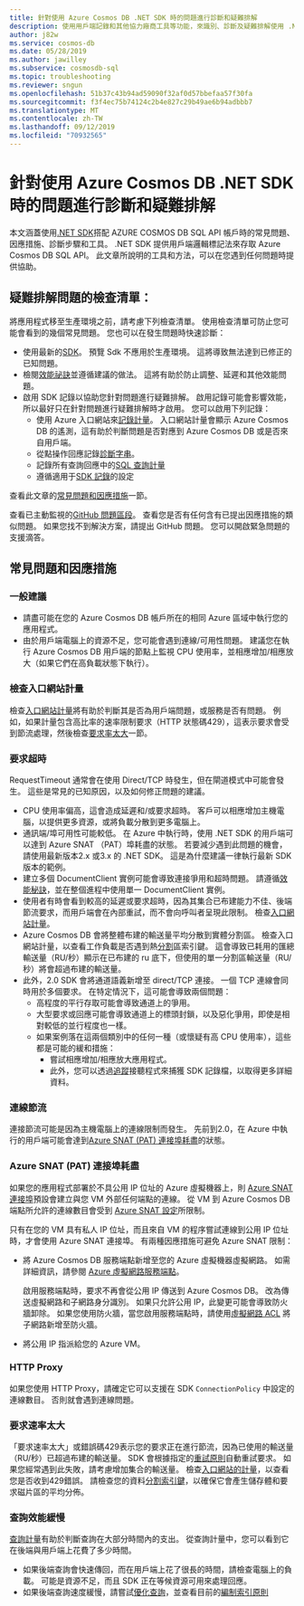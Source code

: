 ```yaml
---
title: 針對使用 Azure Cosmos DB .NET SDK 時的問題進行診斷和疑難排解
description: 使用用戶端記錄和其他協力廠商工具等功能，來識別、診斷及疑難排解使用 .NET SDK 時的 Azure Cosmos DB 問題。
author: j82w
ms.service: cosmos-db
ms.date: 05/28/2019
ms.author: jawilley
ms.subservice: cosmosdb-sql
ms.topic: troubleshooting
ms.reviewer: sngun
ms.openlocfilehash: 51b37c43b94ad59090f32af0d57bbefaa57f30fa
ms.sourcegitcommit: f3f4ec75b74124c2b4e827c29b49ae6b94adbbb7
ms.translationtype: MT
ms.contentlocale: zh-TW
ms.lasthandoff: 09/12/2019
ms.locfileid: "70932565"
---
```

# <a name="diagnose-and-troubleshoot-issues-when-using-azure-cosmos-db-net-sdk"></a>針對使用 Azure Cosmos DB .NET SDK 時的問題進行診斷和疑難排解
本文涵蓋使用[.NET SDK](sql-api-sdk-dotnet.md)搭配 AZURE COSMOS DB SQL API 帳戶時的常見問題、因應措施、診斷步驟和工具。
.NET SDK 提供用戶端邏輯標記法來存取 Azure Cosmos DB SQL API。 此文章所說明的工具和方法，可以在您遇到任何問題時提供協助。

## <a name="checklist-for-troubleshooting-issues"></a>疑難排解問題的檢查清單：
將應用程式移至生產環境之前，請考慮下列檢查清單。 使用檢查清單可防止您可能會看到的幾個常見問題。 您也可以在發生問題時快速診斷：

*   使用最新的[SDK](https://github.com/Azure/azure-cosmos-dotnet-v2/blob/master/changelog.md)。 預覽 Sdk 不應用於生產環境。 這將導致無法達到已修正的已知問題。
*   檢閱[效能祕訣](performance-tips.md)並遵循建議的做法。 這將有助於防止調整、延遲和其他效能問題。
*   啟用 SDK 記錄以協助您針對問題進行疑難排解。 啟用記錄可能會影響效能，所以最好只在針對問題進行疑難排解時才啟用。 您可以啟用下列記錄：
    *   使用 Azure 入口網站來[記錄計量](monitor-accounts.md)。 入口網站計量會顯示 Azure Cosmos DB 的遙測，這有助於判斷問題是否對應到 Azure Cosmos DB 或是否來自用戶端。
    *   從點操作回應記錄[診斷字串](https://docs.microsoft.com/dotnet/api/microsoft.azure.documents.client.resourceresponsebase.requestdiagnosticsstring?view=azure-dotnet)。
    *   記錄所有查詢回應中的[SQL 查詢計量](sql-api-query-metrics.md) 
    *   遵循適用于[SDK 記錄]( https://github.com/Azure/azure-cosmos-dotnet-v2/blob/master/docs/documentdb-sdk_capture_etl.md)的設定

查看此文章的[常見問題和因應措施](#common-issues-workarounds)一節。

查看已主動監視的[GitHub 問題區段](https://github.com/Azure/azure-cosmos-dotnet-v2/issues)。 查看您是否有任何含有已提出因應措施的類似問題。 如果您找不到解決方案，請提出 GitHub 問題。 您可以開啟緊急問題的支援滴答。


## <a name="common-issues-workarounds"></a>常見問題和因應措施

### <a name="general-suggestions"></a>一般建議
* 請盡可能在您的 Azure Cosmos DB 帳戶所在的相同 Azure 區域中執行您的應用程式。 
* 由於用戶端電腦上的資源不足，您可能會遇到連線/可用性問題。 建議您在執行 Azure Cosmos DB 用戶端的節點上監視 CPU 使用率，並相應增加/相應放大（如果它們在高負載狀態下執行）。

### <a name="check-the-portal-metrics"></a>檢查入口網站計量
檢查[入口網站計量](monitor-accounts.md)將有助於判斷其是否為用戶端問題，或服務是否有問題。 例如，如果計量包含高比率的速率限制要求（HTTP 狀態碼429），這表示要求會受到節流處理，然後檢查[要求率太大]一節。 

### <a name="request-timeouts"></a>要求超時
RequestTimeout 通常會在使用 Direct/TCP 時發生，但在閘道模式中可能會發生。 這些是常見的已知原因，以及如何修正問題的建議。

* CPU 使用率偏高，這會造成延遲和/或要求超時。 客戶可以相應增加主機電腦，以提供更多資源，或將負載分散到更多電腦上。
* 通訊端/埠可用性可能較低。 在 Azure 中執行時，使用 .NET SDK 的用戶端可以達到 Azure SNAT （PAT）埠耗盡的狀態。 若要減少遇到此問題的機會，請使用最新版本2.x 或3.x 的 .NET SDK。 這是為什麼建議一律執行最新 SDK 版本的範例。
* 建立多個 DocumentClient 實例可能會導致連接爭用和超時問題。 請遵循[效能秘訣](performance-tips.md)，並在整個進程中使用單一 DocumentClient 實例。
* 使用者有時會看到較高的延遲或要求超時，因為其集合已布建能力不佳、後端節流要求，而用戶端會在內部重試，而不會向呼叫者呈現此限制。 檢查[入口網站計量](monitor-accounts.md)。
* Azure Cosmos DB 會將整體布建的輸送量平均分散到實體分割區。 檢查入口網站計量，以查看工作負載是否遇到熱[分割](partition-data.md)區索引鍵。 這會導致已耗用的匯總輸送量（RU/秒）顯示在已布建的 ru 底下，但使用的單一分割區輸送量（RU/秒）將會超過布建的輸送量。 
* 此外，2.0 SDK 會將通道語義新增至 direct/TCP 連接。 一個 TCP 連線會同時用於多個要求。 在特定情況下，這可能會導致兩個問題：
    * 高程度的平行存取可能會導致通道上的爭用。
    * 大型要求或回應可能會導致通道上的標頭封鎖，以及惡化爭用，即使是相對較低的並行程度也一樣。
    * 如果案例落在這兩個類別中的任何一種（或懷疑有高 CPU 使用率），這些都是可能的緩和措施：
        * 嘗試相應增加/相應放大應用程式。
        * 此外，您可以透過[追蹤](https://github.com/Azure/azure-cosmosdb-dotnet/blob/master/docs/documentdb-sdk_capture_etl.md)接聽程式來捕獲 SDK 記錄檔，以取得更多詳細資料。

### <a name="connection-throttling"></a>連線節流
連接節流可能是因為主機電腦上的連線限制而發生。 先前到2.0，在 Azure 中執行的用戶端可能會達到[Azure SNAT (PAT) 連接埠耗盡]的狀態。

### <a name="snat"></a>Azure SNAT (PAT) 連接埠耗盡

如果您的應用程式部署於不具公用 IP 位址的 Azure 虛擬機器上，則 [Azure SNAT 連接埠](https://docs.microsoft.com/azure/load-balancer/load-balancer-outbound-connections#preallocatedports)預設會建立與您 VM 外部任何端點的連線。 從 VM 到 Azure Cosmos DB 端點所允許的連線數目會受到 [Azure SNAT 設定](https://docs.microsoft.com/azure/load-balancer/load-balancer-outbound-connections#preallocatedports)所限制。

 只有在您的 VM 具有私人 IP 位址，而且來自 VM 的程序嘗試連線到公用 IP 位址時，才會使用 Azure SNAT 連接埠。 有兩種因應措施可避免 Azure SNAT 限制：

* 將 Azure Cosmos DB 服務端點新增至您的 Azure 虛擬機器虛擬網路。 如需詳細資訊，請參閱 [Azure 虛擬網路服務端點](https://docs.microsoft.com/azure/virtual-network/virtual-network-service-endpoints-overview)。 

    啟用服務端點時，要求不再會從公用 IP 傳送到 Azure Cosmos DB。 改為傳送虛擬網路和子網路身分識別。 如果只允許公用 IP，此變更可能會導致防火牆卸除。 如果您使用防火牆，當您啟用服務端點時，請使用[虛擬網路 ACL](https://docs.microsoft.com/azure/virtual-network/virtual-networks-acl) 將子網路新增至防火牆。
* 將公用 IP 指派給您的 Azure VM。

### <a name="http-proxy"></a>HTTP Proxy
如果您使用 HTTP Proxy，請確定它可以支援在 SDK `ConnectionPolicy` 中設定的連線數目。
否則就會遇到連線問題。

### 要求速率太大<a name="request-rate-too-large"></a>
「要求速率太大」或錯誤碼429表示您的要求正在進行節流，因為已使用的輸送量（RU/秒）已超過布建的輸送量。 SDK 會根據指定的[重試原則](https://docs.microsoft.com/dotnet/api/microsoft.azure.documents.client.connectionpolicy.retryoptions?view=azure-dotnet)自動重試要求。 如果您經常遇到此失敗，請考慮增加集合的輸送量。 檢查[入口網站的計量](use-metrics.md)，以查看您是否收到429錯誤。 請檢查您的資料[分割索引鍵](https://docs.microsoft.com/azure/cosmos-db/partitioning-overview#choose-partitionkey)，以確保它會產生儲存體和要求磁片區的平均分佈。 

### <a name="slow-query-performance"></a>查詢效能緩慢
[查詢計量](sql-api-query-metrics.md)有助於判斷查詢在大部分時間內的支出。 從查詢計量中，您可以看到它在後端與用戶端上花費了多少時間。
* 如果後端查詢會快速傳回，而在用戶端上花了很長的時間，請檢查電腦上的負載。 可能是資源不足，而且 SDK 正在等候資源可用來處理回應。
* 如果後端查詢速度緩慢，請嘗試[優化查詢](optimize-cost-queries.md)，並查看目前的[編制索引原則](index-overview.md) 

 <!--Anchors-->
[Common issues and workarounds]: #common-issues-workarounds
[Enable client SDK logging]: #logging
[要求率太大]: #request-rate-too-large
[Request Timeouts]: #request-timeouts
[Azure SNAT (PAT) 連接埠耗盡]: #snat
[Production check list]: #production-check-list



